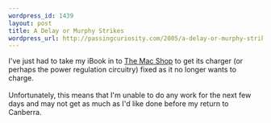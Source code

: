 ```yaml
--- 
wordpress_id: 1439
layout: post
title: A Delay or Murphy Strikes
wordpress_url: http://passingcuriosity.com/2005/a-delay-or-murphy-strikes/
---
```

I've just had to take my iBook in to <a href="http://www.themacshop.com.au/">The Mac Shop</a> to get its charger (or perhaps the power regulation circuitry) fixed as it no longer wants to charge.<br /><br />Unfortunately, this means that I'm unable to do any work for the next few days and may not get as much as I'd like done before my return to Canberra.
